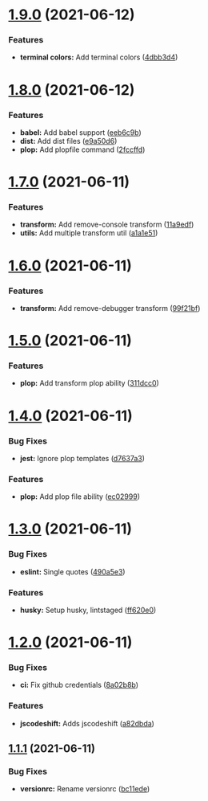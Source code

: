# [1.9.0](https://github.com/ticklepoke/codemods/compare/v1.8.0...v1.9.0) (2021-06-12)


### Features

* **terminal colors:** Add terminal colors ([4dbb3d4](https://github.com/ticklepoke/codemods/commit/4dbb3d442bb2bc0f85ebf9abb886895361077516))

# [1.8.0](https://github.com/ticklepoke/codemods/compare/v1.7.0...v1.8.0) (2021-06-12)


### Features

* **babel:** Add babel support ([eeb6c9b](https://github.com/ticklepoke/codemods/commit/eeb6c9ba991ccdae2acfae181e1a82082df0d429))
* **dist:** Add dist files ([e9a50d6](https://github.com/ticklepoke/codemods/commit/e9a50d6ca76550b42be7e8e28315e8b3ace6e589))
* **plop:** Add plopfile command ([2fccffd](https://github.com/ticklepoke/codemods/commit/2fccffde42a84c22585191c87e58829019c13545))

# [1.7.0](https://github.com/ticklepoke/codemods/compare/v1.6.0...v1.7.0) (2021-06-11)


### Features

* **transform:** Add remove-console transform ([11a9edf](https://github.com/ticklepoke/codemods/commit/11a9edf9cdf6d8c94dae2653d3b8470cfafa6180))
* **utils:** Add multiple transform util ([a1a1e51](https://github.com/ticklepoke/codemods/commit/a1a1e516032f547a8263c1193541e80279932b5b))

# [1.6.0](https://github.com/ticklepoke/codemods/compare/v1.5.0...v1.6.0) (2021-06-11)


### Features

* **transform:** Add remove-debugger transform ([99f21bf](https://github.com/ticklepoke/codemods/commit/99f21bf5d4c81e5e2576fc6e3f7440cc57fdb058))

# [1.5.0](https://github.com/ticklepoke/codemods/compare/v1.4.0...v1.5.0) (2021-06-11)


### Features

* **plop:** Add transform plop ability ([311dcc0](https://github.com/ticklepoke/codemods/commit/311dcc0bb2099cdde8f69698d2d8e778be4e0cdd))

# [1.4.0](https://github.com/ticklepoke/codemods/compare/v1.3.0...v1.4.0) (2021-06-11)


### Bug Fixes

* **jest:** Ignore plop templates ([d7637a3](https://github.com/ticklepoke/codemods/commit/d7637a301ca87b5b4acb6e8bf848fa145b22fc0f))


### Features

* **plop:** Add plop file ability ([ec02999](https://github.com/ticklepoke/codemods/commit/ec029998d6c386ff6a5e8b6954f7a8c11d4a298b))

# [1.3.0](https://github.com/ticklepoke/codemods/compare/v1.2.0...v1.3.0) (2021-06-11)


### Bug Fixes

* **eslint:** Single quotes ([490a5e3](https://github.com/ticklepoke/codemods/commit/490a5e34eafa9ee0fe9ba8ba22294e710ccedcdf))


### Features

* **husky:** Setup husky, lintstaged ([ff620e0](https://github.com/ticklepoke/codemods/commit/ff620e047b9bf0bedafd40d4f6cf25b149f8919a))

# [1.2.0](https://github.com/ticklepoke/codemods/compare/v1.1.1...v1.2.0) (2021-06-11)


### Bug Fixes

* **ci:** Fix github credentials ([8a02b8b](https://github.com/ticklepoke/codemods/commit/8a02b8bdc73659039dc518858235902ab81eedc6))


### Features

* **jscodeshift:** Adds jscodeshift ([a82dbda](https://github.com/ticklepoke/codemods/commit/a82dbda20413001a5ba85f1f92288f6acc17f050))

## [1.1.1](https://github.com/ticklepoke/codemods/compare/v1.1.0...v1.1.1) (2021-06-11)


### Bug Fixes

* **versionrc:** Rename versionrc ([bc11ede](https://github.com/ticklepoke/codemods/commit/bc11ede47b69b7fc3c8fa7f592b7ada575443894))
